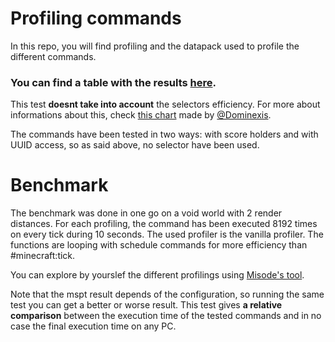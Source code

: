 # Profiling commands

In this repo, you will find profiling and the datapack used to profile the different commands.

### You can find a table with the results [here](https://docs.google.com/spreadsheets/d/1MuJ502TvldKbAeKg5fsFehW8ljB8_V6mLgdN_ViFhB8/edit?usp=sharing).

This test **doesnt take into account** the selectors efficiency. For more about informations about this, check [this chart](https://docs.google.com/spreadsheets/d/1Z0XVvyfzVSGstmpLSMKnwlxwYg8N2ZFl3Xmh0ZV0yZU/edit#gid=0) made by [@Dominexis](https://github.com/Dominexis).

The commands have been tested in two ways: with score holders and with UUID access, so as said above, no selector have been used.

# Benchmark

The benchmark was done in one go on a void world with 2 render distances. For each profiling, the command has been executed 8192 times on every tick during 10 seconds. The used profiler is the vanilla profiler. The functions are looping with schedule commands for more efficiency than #minecraft:tick. 

You can explore by yourslef the different profilings using [Misode's tool](https://misode.github.io/report/).

Note that the mspt result depends of the configuration, so running the same test you can get a better or worse result. This test gives **a relative comparison** between the execution time of the tested commands and in no case the final execution time on any PC. 
